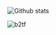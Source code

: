 


![Github stats](https://github-readme-stats.vercel.app/api?username=bitBadger8&theme=bear&show_icons=true&count_private=true)
<!--![Cap](https://media2.giphy.com/media/asveHVL86oAY8/giphy.gif?cid=ecf05e47oplhii5ediw4qhfh9bcfbklilfzg2uul0m67ykoc&rid=giphy.gif)-->
![b2tf](https://media.giphy.com/media/xSmzBfldBmRs2QtxYB/giphy.gif)




<!--
**bitBadger8/bitBadger8** is a ✨ _special_ ✨ repository because its `README.md` (this file) appears on your GitHub profile.
Here are some ideas to get you started:
![Thor](https://media4.giphy.com/media/14wIHigmRu6Nnq/giphy.gif?cid=ecf05e47ytw05qoggwo0k67lv0set4zzsuyew083u39gopdp&rid=giphy.gif)
![Iron](https://media3.giphy.com/media/nlxhDPecazKtW/giphy.gif?cid=ecf05e477osdg29daamggvboqh2n0wpyrqr0iznlryo33dgo&rid=giphy.gif
)

- 🔭 I’m currently working on ...
- 🌱 I’m currently learning ...
- 👯 I’m looking to collaborate on ...
- 🤔 I’m looking for help with ...
- 💬 Ask me about ...
- 📫 How to reach me: ...
- 😄 Pronouns: ...
- ⚡ Fun fact: ...
-->
